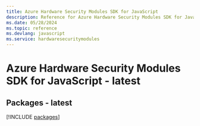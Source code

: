 ```yaml
---
title: Azure Hardware Security Modules SDK for JavaScript
description: Reference for Azure Hardware Security Modules SDK for JavaScript
ms.date: 05/28/2024
ms.topic: reference
ms.devlang: javascript
ms.service: hardwaresecuritymodules
---
```

# Azure Hardware Security Modules SDK for JavaScript - latest
## Packages - latest
[!INCLUDE [packages](hardware-security-modules-index.md)]